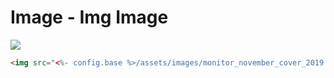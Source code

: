 # Image - Img Image

<img src="<%- config.base %>/assets/images/monitor_november_cover_2019.gif" />

<br>

``` html
<img src="<%- config.base %>/assets/images/monitor_november_cover_2019.gif" />
```
